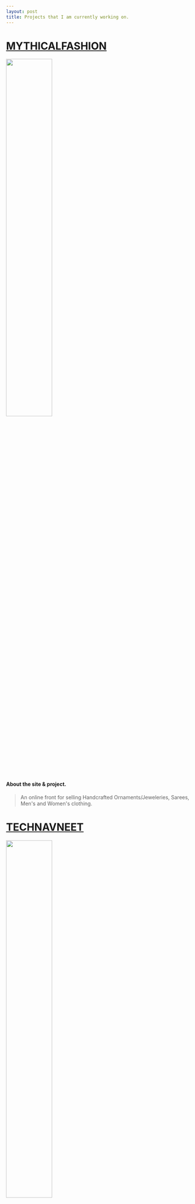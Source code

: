 ```yaml
---
layout: post
title: Projects that I am currently working on.
---
```


# [MYTHICALFASHION](http://mythicalfashion.in)

  <img
src="https://cdn.rawgit.com/Navneet-Suresh/media/f1de4bab/photos/Mythicalfashion%20Snip.PNG" width="50%" >


#### About the site & project.

> An online front for selling Handcrafted Ornaments/Jeweleries, Sarees, Men's and Women's clothing.

# [TECHNAVNEET](http://technavneet.com)


  <img
src="https://cdn.rawgit.com/Navneet-Suresh/media/f1de4bab/photos/My%20Ecommerce%20website..PNG" width="50%" >

#### About the site

> This is my main business. At technavneet we want to bring great products(PC Hardwares) at a great value and want to keep pricing as well as availabilty as reasonable as possible. We make Custom Gaming PC, Workstations for Photographers, Video Editors, and also sell custom NAS, Server solutions to business and costomers.

# [ALTERKART](http://alterkart.com)


  <img
  src="https://cdn.rawgit.com/Navneet-Suresh/media/404576e0/photos/Alterkart-Client%20Project.PNG" width="50%" >

#### About the site

> Site is under development.
